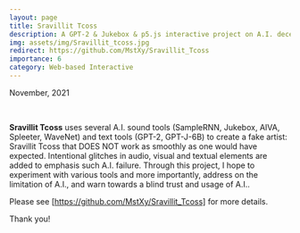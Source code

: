 ```yaml
---
layout: page
title: Sravillit Tcoss
description: A GPT-2 & Jukebox & p5.js interactive project on A.I. deceitfulness. 
img: assets/img/Sravillit_tcoss.jpg
redirect: https://github.com/MstXy/Sravillit_Tcoss
importance: 6
category: Web-based Interactive
---
```


November, 2021

<br>

**Sravillit Tcoss** uses several A.I. sound tools (SampleRNN, Jukebox, AIVA, Spleeter, WaveNet) and text tools (GPT-2, GPT-J-6B) to create a fake artist: Sravillit Tcoss that DOES NOT work as smoothly as one would have expected. Intentional glitches in audio, visual and textual elements are added to emphasis such A.I. failure. Through this project, I hope to experiment with various tools and more importantly, address on the limitation of A.I., and warn towards a blind trust and usage of A.I..

Please see [https://github.com/MstXy/Sravillit_Tcoss] for more details.

Thank you!

